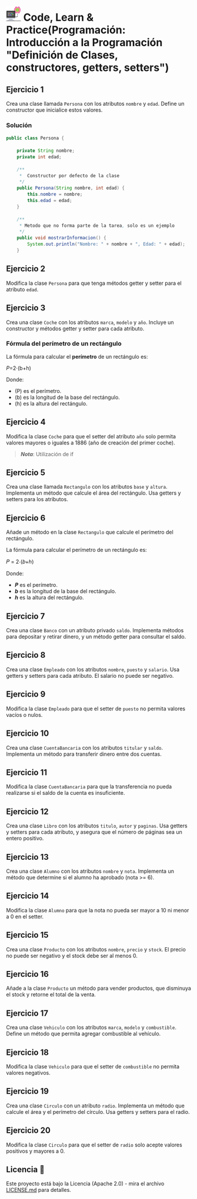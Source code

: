 # <img src=../../../../../images/computer.png width="40"> Code, Learn & Practice(Programación: Introducción a la Programación "Definición de Clases, constructores, getters, setters")

## Ejercicio 1

Crea una clase llamada `Persona` con los atributos `nombre` y `edad`. Define un constructor que inicialice estos valores.

### Solución

```java
public class Persona {
    
    private String nombre;
    private int edad;

    /**
     *  Constructor por defecto de la clase
     */ 
    public Persona(String nombre, int edad) {
        this.nombre = nombre;
        this.edad = edad;
    }

    /**
     * Metodo que no forma parte de la tarea, solo es un ejemplo
     */
    public void mostrarInformacion() {
        System.out.println("Nombre: " + nombre + ", Edad: " + edad);
    }
```

## Ejercicio 2

Modifica la clase `Persona` para que tenga métodos getter y setter para el atributo `edad`.

## Ejercicio 3

Crea una clase `Coche` con los atributos `marca`, `modelo` y `año`. Incluye un constructor y métodos getter y setter para cada atributo.

### Fórmula del perímetro de un rectángulo

La fórmula para calcular el **perímetro** de un rectángulo es:

_P_=2⋅(b+h)

Donde:
- \(P\) es el perímetro.
- \(b\) es la longitud de la base del rectángulo.
- \(h\) es la altura del rectángulo.


## Ejercicio 4

Modifica la clase `Coche` para que el setter del atributo `año` solo permita valores mayores o iguales a 1886 (año de creación del primer coche).

>***Nota***: Utilización de if

## Ejercicio 5

Crea una clase llamada `Rectangulo` con los atributos `base` y `altura`. Implementa un método que calcule el área del rectángulo. Usa getters y setters para los atributos.

## Ejercicio 6

Añade un método en la clase `Rectangulo` que calcule el perímetro del rectángulo.

La fórmula para calcular el perímetro de un rectángulo es:

𝑃 = 2⋅(𝑏+ℎ)

Donde:

- ***P*** es el perímetro.
- ***b*** es la longitud de la base del rectángulo.
- ***h*** es la altura del rectángulo.

## Ejercicio 7

Crea una clase `Banco` con un atributo privado `saldo`. Implementa métodos para depositar y retirar dinero, y un método getter para consultar el saldo.

## Ejercicio 8

Crea una clase `Empleado` con los atributos `nombre`, `puesto` y `salario`. Usa getters y setters para cada atributo. El salario no puede ser negativo.

## Ejercicio 9

Modifica la clase `Empleado` para que el setter de `puesto` no permita valores vacíos o nulos.

## Ejercicio 10

Crea una clase `CuentaBancaria` con los atributos `titular` y `saldo`. Implementa un método para transferir dinero entre dos cuentas.

## Ejercicio 11

Modifica la clase `CuentaBancaria` para que la transferencia no pueda realizarse si el saldo de la cuenta es insuficiente.

## Ejercicio 12

Crea una clase `Libro` con los atributos `titulo`, `autor` y `paginas`. Usa getters y setters para cada atributo, y asegura que el número de páginas sea un entero positivo.

## Ejercicio 13

Crea una clase `Alumno` con los atributos `nombre` y `nota`. Implementa un método que determine si el alumno ha aprobado (nota >= 6).

## Ejercicio 14

Modifica la clase `Alumno` para que la nota no pueda ser mayor a 10 ni menor a 0 en el setter.

## Ejercicio 15

Crea una clase `Producto` con los atributos `nombre`, `precio` y `stock`. El precio no puede ser negativo y el stock debe ser al menos 0.

## Ejercicio 16

Añade a la clase `Producto` un método para vender productos, que disminuya el stock y retorne el total de la venta.

## Ejercicio 17

Crea una clase `Vehiculo` con los atributos `marca`, `modelo` y `combustible`. Define un método que permita agregar combustible al vehículo.

## Ejercicio 18

Modifica la clase `Vehiculo` para que el setter de `combustible` no permita valores negativos.

## Ejercicio 19

Crea una clase `Circulo` con un atributo `radio`. Implementa un método que calcule el área y el perímetro del círculo. Usa getters y setters para el radio.

## Ejercicio 20

Modifica la clase `Circulo` para que el setter de `radio` solo acepte valores positivos y mayores a 0.

## Licencia 📄

Este proyecto está bajo la Licencia (Apache 2.0) - mira el archivo [LICENSE.md]([../../../LICENSE.md](https://github.com/jpexposito/code-learn-practice/blob/main/LICENSE)) para detalles.
